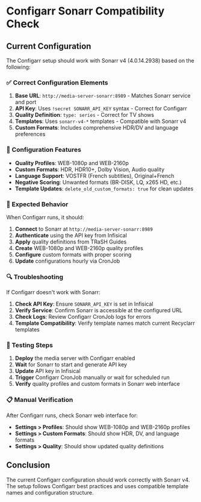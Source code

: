# Configarr Sonarr Compatibility Check

## Current Configuration

The Configarr setup should work with Sonarr v4 (4.0.14.2938) based on the following:

### ✅ Correct Configuration Elements

1. **Base URL**: `http://media-server-sonarr:8989` - Matches Sonarr service and port
2. **API Key**: Uses `!secret SONARR_API_KEY` syntax - Correct for Configarr
3. **Quality Definition**: `type: series` - Correct for TV shows
4. **Templates**: Uses `sonarr-v4-*` templates - Compatible with Sonarr v4
5. **Custom Formats**: Includes comprehensive HDR/DV and language preferences

### 🔧 Configuration Features

- **Quality Profiles**: WEB-1080p and WEB-2160p
- **Custom Formats**: HDR, HDR10+, Dolby Vision, Audio quality
- **Language Support**: VOSTFR (French subtitles), Original+French
- **Negative Scoring**: Unwanted formats (BR-DISK, LQ, x265 HD, etc.)
- **Template Updates**: `delete_old_custom_formats: true` for clean updates

### 🚀 Expected Behavior

When Configarr runs, it should:

1. **Connect** to Sonarr at `http://media-server-sonarr:8989`
2. **Authenticate** using the API key from Infisical
3. **Apply** quality definitions from TRaSH Guides
4. **Create** WEB-1080p and WEB-2160p quality profiles
5. **Configure** custom formats with proper scoring
6. **Update** configurations hourly via CronJob

### 🔍 Troubleshooting

If Configarr doesn't work with Sonarr:

1. **Check API Key**: Ensure `SONARR_API_KEY` is set in Infisical
2. **Verify Service**: Confirm Sonarr is accessible at the configured URL
3. **Check Logs**: Review Configarr CronJob logs for errors
4. **Template Compatibility**: Verify template names match current Recyclarr templates

### 🧪 Testing Steps

1. **Deploy** the media server with Configarr enabled
2. **Wait** for Sonarr to start and generate API key
3. **Update** API key in Infisical
4. **Trigger** Configarr CronJob manually or wait for scheduled run
5. **Verify** quality profiles and custom formats in Sonarr web interface

### 📋 Manual Verification

After Configarr runs, check Sonarr web interface for:

- **Settings > Profiles**: Should show WEB-1080p and WEB-2160p profiles
- **Settings > Custom Formats**: Should show HDR, DV, and language formats
- **Settings > Quality**: Should show updated quality definitions

## Conclusion

The current Configarr configuration should work correctly with Sonarr v4. The setup follows Configarr best practices and uses compatible template names and configuration structure.